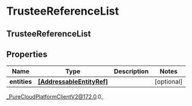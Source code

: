 # TrusteeReferenceList

## TrusteeReferenceList

## Properties

|Name | Type | Description | Notes|
|------------ | ------------- | ------------- | -------------|
| **entities** | [**[AddressableEntityRef]**]([AddressableEntityRef]) |  | [optional] |



_PureCloudPlatformClientV2@172.0.0_
